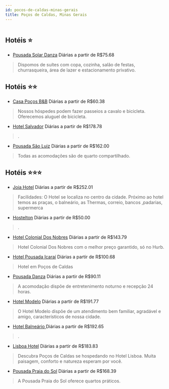 ```yaml
---
id: pocos-de-caldas-minas-gerais
title: Poços de Caldas, Minas Gerais
---
```


<center><img src="https://static.hotelurbano.com/reservas/prod0/17/17114/5d66c1a28a0e9_joia-hotel.jpg" alt="" /></center>


## Hotéis ⭐️

-    [Pousada Solar Danza](https://www.hurb.com/aud/https://www.hurb.com/hoteis/pocos-de-caldas/pousada-solar-danza-6940?cmp=18055) Diárias a partir de R$75.68
   > Dispomos de suítes com copa, cozinha, salão de festas, churrasqueira, área de lazer e estacionamento privativo.

## Hotéis ⭐️⭐️

-    [Casa Poços B&B](https://www.hurb.com/aud/https://www.hurb.com/hoteis/pocos-de-caldas/casa-pocos-bb-9244?cmp=18055) Diárias a partir de R$60.38
   > Nossos hóspedes podem fazer passeios a cavalo e bicicleta. Oferecemos aluguel de bicicleta.
-    [Hotel Salvador](https://www.hurb.com/aud/https://www.hurb.com/hoteis/pocos-de-caldas/hotel-salvador-2559?cmp=18055) Diárias a partir de R$178.78
   > .
-    [Pousada São Luiz](https://www.hurb.com/aud/https://www.hurb.com/hoteis/pocos-de-caldas/pousada-sao-luiz-17128?cmp=18055) Diárias a partir de R$162.00
   > Todas as acomodações são de quarto compartilhado.

## Hotéis ⭐️⭐️⭐️

-    [Joia Hotel](https://www.hurb.com/aud/https://www.hurb.com/hoteis/pocos-de-caldas/joia-hotel-17114?cmp=18055) Diárias a partir de R$252.01
   > Facilidades: O Hotel se localiza no centro da cidade. Próximo ao hotel temos as praças, o balneário, as Thermas, correio, bancos ,padarias, supermerca
-    [Hostelton](https://www.hurb.com/aud/https://www.hurb.com/hoteis/pocos-de-caldas/hostelton-14508?cmp=18055) Diárias a partir de R$50.00
   > .
-    [Hotel Colonial Dos Nobres](https://www.hurb.com/aud/https://www.hurb.com/hoteis/pocos-de-caldas/hotel-colonial-dos-nobres-15916?cmp=18055) Diárias a partir de R$143.79
   > Hotel Colonial Dos Nobres com o melhor preço garantido, só no Hurb.
-    [Hotel Pousada Icaraí](https://www.hurb.com/aud/https://www.hurb.com/hoteis/pocos-de-caldas/hotel-pousada-icarai-7240?cmp=18055) Diárias a partir de R$100.68
   > Hotel em Poços de Caldas
-    [Pousada Danza](https://www.hurb.com/aud/https://www.hurb.com/hoteis/pocos-de-caldas/pousada-danza-17039?cmp=18055) Diárias a partir de R$90.11
   > A acomodação dispõe de entretenimento noturno e recepção 24 horas.
-    [Hotel Modelo](https://www.hurb.com/aud/https://www.hurb.com/hoteis/pocos-de-caldas/hotel-modelo-8725?cmp=18055) Diárias a partir de R$191.77
   > O Hotel Modelo dispõe de um atendimento bem familiar, agradável e amigo, característicos de nossa cidade.
-    [Hotel Balneário ](https://www.hurb.com/aud/https://www.hurb.com/hoteis/pocos-de-caldas/hotel-balneario-9164?cmp=18055) Diárias a partir de R$192.65
   > .
-    [Lisboa Hotel](https://www.hurb.com/aud/https://www.hurb.com/hoteis/pocos-de-caldas/lisboa-hotel-9015?cmp=18055) Diárias a partir de R$183.83
   > Descubra Poços de Caldas se hospedando no Hotel Lisboa. Muita paisagem, conforto e natureza esperam por você.
-    [Pousada Praia do Sol](https://www.hurb.com/aud/https://www.hurb.com/hoteis/pocos-de-caldas/pousada-praia-do-sol-9869?cmp=18055) Diárias a partir de R$168.39
   > A Pousada Praia do Sol oferece quartos práticos.
